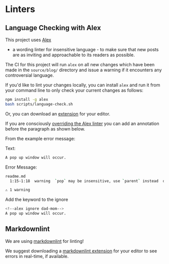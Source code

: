 # Linters


## Language Checking with Alex

This project uses [Alex](https://github.com/wooorm/alex)

- a wording linter for insensitive language - to make sure that new posts are as inviting and approachable to its readers as possible.

The CI for this project will run `alex` on all new changes which have been made
in the `source/blog/` directory and issue a warning if it encounters any controversial language.

If you'd like to lint your changes locally, you can install `alex` and run it from your command line
to only check your current changes as follows:

```bash
npm install -g alex
bash scripts/language-check.sh
```

Or, you can download an [extension](https://github.com/get-alex/alex#integrations) for your editor.

If you are consciously [overriding the Alex linter](https://github.com/get-alex/alex#control) you can add an annotation before the paragraph as shown below.

From the example error message:

Text:

```bash
A pop up window will occur.
```

Error Message:

```bash
readme.md
  1:15-1:18  warning  `pop` may be insensitive, use `parent` instead  dad-mom  retext-equality

⚠ 1 warning
```

Add the keyword to the ignore

```bash
<!--alex ignore dad-mom-->
A pop up window will occur.
```


## Markdownlint

We are using [markdownlint](https://github.com/DavidAnson/markdownlint) for linting!

We suggest downloading a [markdownlint extension](https://github.com/DavidAnson/markdownlint#related) for your editor to see errors in real-time, if available.